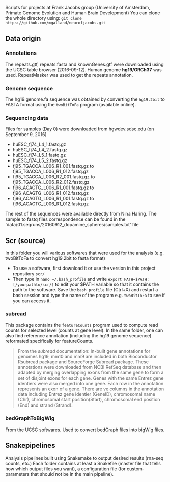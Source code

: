 Scripts for projects at Frank Jacobs group (University of Amsterdam, Primate Genome Evolution and Human Brain Development) 
You can clone the whole directory using: `git clone https://github.com/mgalland/neurofjacobs.git` 

## Data origin
### Annotations
The repeats.gtf, repeats.fasta and knownGenes.gtf were downloaded using the UCSC table browser (2016-09-12). Human genome __hg19/GRCh37__ was used. RepeatMasker was used to get the repeats annotation. 
### Genome sequence
The hg19.genome.fa sequence was obtained by converting the `hg19.2bit` to FASTA format using the `twoBitToFa` program (available online). 
### Sequencing data
Files for samples (Day 0) were downloaded from hgwdev.sdsc.edu (on September 9, 2016) 
*  huESC_fj74_L4_1.fastq.gz
*  huESC_fj74_L4_2.fastq.gz
*  huESC_fj74_L5_1.fastq.gz
*  huESC_fj74_L5_2.fastq.gz
*  fj95_TGACCA_L006_R1_001.fastq.gz to fj95_TGACCA_L006_R1_012.fastq.gz
*  fj95_TGACCA_L006_R2_001.fastq.gz to fj95_TGACCA_L006_R2_012.fastq.gz
*  fj96_ACAGTG_L006_R1_001.fastq.gz to fj96_ACAGTG_L006_R1_012.fastq.gz
*  fj96_ACAGTG_L006_R1_001.fastq.gz to fj96_ACAGTG_L006_R1_012.fastq.gz

The rest of the sequences were available directly from Nina Haring. 
The sample to fastq files correspondence can be found in the 'data/01.seqruns/20160912_dopamine_spheres/samples.txt' file

## Scr (source)
In this folder you will various softwares that were used for the analysis (e.g. twoBitToFa to convert hg19.2bit to fasta format)
*  To use a software, first download it or use the version in this project repository `scr/`
*  Then type in `nano ~/.bash_profile` and write `export PATH=$PATH:[/yourpathto/scr/]` to edit your $PATH variable so that it contains the path to the software. Save the `bash_profile` file (Ctrl+X) and restart a bash session and type the name of the program e.g. `twoBitToFa` to see if you can access it.

### subread
This package contains the `featureCounts` program used to compute read counts for selected level (counts at gene level). In the same folder, one can also find reference annotation (including the hg19 genome sequence) reformated specifically for featureCounts. 
>From the _subread_ documentation:
>In-built gene annotations for genomes hg19, mm10 and mm9 are included in both Bioconductor Rsubread package and SourceForge Subread package. These annotations were downloaded from NCBI RefSeq database and then adapted by merging overlapping exons from the same
>gene to form a set of disjoint exons for each gene. Genes with the same Entrez gene identiers were also merged into one gene.
>Each row in the annotation represents an exon of a gene. There are ve columns in the annotation data including Entrez gene identier (GeneID), chromosomal name (Chr),
chromosomal start position(Start), chromosomal end position (End) and strand (Strand). 

### bedGraphToBigWig
From the UCSC softwares. Used to convert bedGraph files into bigWig files. 

## Snakepipelines
Analysis pipelines built using Snakemake to output desired results (rna-seq counts, etc.)
Each folder contains at least a Snakefile (master file that tells how which output files you want), a configuration file (for custom-parameters that should not be in the main pipeline).
